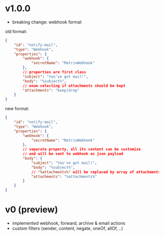 # v1.0.0

* breaking change: webhook format

old format:

``` json
{
    "id": "notify-mail",
    "type": "Webhook",
    "properties": {
        "webhook": {
            "secretName": "MatrixWebhook"
        },
        // properties are first class
        "subject": "You've got mail!",
        "body": "%subject%",
        // enum selecting if attachments should be kept
        "attachments": "keep|drop"
    }
}
```

new format:

``` json
{
    "id": "notify-mail",
    "type": "Webhook",
    "properties": {
        "webhook": {
            "secretName": "MatrixWebhook"
        },
        // separate property, all its content can be customize
        // and will be sent to webhook as json payload
        "body": {
            "subject": "You've got mail!",
            "body": "%subject%",
            // "%attachments%" will be replaced by array of attachments
            "attachments": "%attachments%"
        }
    }
}
```

# v0 (preview)

* implemented webhook, forward, archive & email actions
* custom filters (sender, content, negate, oneOf, allOf, ..)
